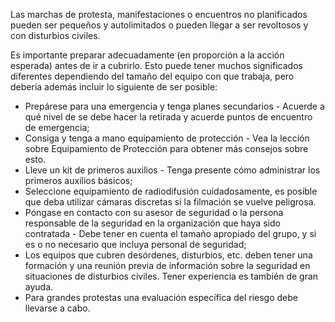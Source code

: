[Title]: # (Antes de ir)
[Order]: # (6)

Las marchas de protesta, manifestaciones o encuentros no planificados pueden ser pequeños y autolimitados o pueden llegar a ser revoltosos y con disturbios civiles.

Es importante preparar adecuadamente (en proporción a la acción esperada) antes de ir a cubrirlo. Esto puede tener muchos significados diferentes dependiendo del tamaño del equipo con que trabaja, pero debería además incluir lo siguiente de ser posible:

*   Prepárese para una emergencia y tenga planes secundarios - Acuerde a qué nivel de se debe hacer la retirada y acuerde puntos de encuentro de emergencia;
*   Consiga y tenga a mano equipamiento de protección - Vea la lección sobre Equipamiento de Protección para obtener más consejos sobre esto.
*   Lleve un kit de primeros auxilios - Tenga presente cómo administrar los primeros auxilios básicos;
*   Seleccione equipamiento de radiodifusión cuidadosamente, es posible que deba utilizar cámaras discretas si la filmación se vuelve peligrosa.
*   Póngase en contacto con su asesor de seguridad o la persona responsable de la seguridad en la organización que haya sido contratada - Debe tener en cuenta el tamaño apropiado del grupo, y si es o no necesario que incluya personal de seguridad;
*   Los equipos que cubren desórdenes, disturbios, etc. deben tener una formación y una reunión previa de información sobre la seguridad en situaciones de disturbios civiles. Tener experiencia es también de gran ayuda.
*   Para grandes protestas una evaluación específica del riesgo debe llevarse a cabo.